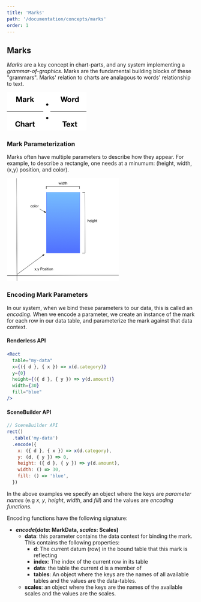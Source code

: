 ```yaml
---
title: 'Marks'
path: '/documentation/concepts/marks'
order: 1
---
```


## Marks

_Marks_ are a key concept in chart-parts, and any system implementing a _grammar-of-graphics_. Marks are the fundamental building blocks of these "grammars". Marks' relation to charts are analagous to words' relationship to text.

![Mark-to-word Analogy](/images/analogy.png)

### Mark Parameterization

Marks often have multiple parameters to describe how they appear. For example, to describe a rectangle, one needs at a minumum: (height, width, (x,y) position, and color).

<img alt="Mark Encoding Example" src="/images/mark_encoding.png" height="275">

### Encoding Mark Parameters

In our system, when we bind these parameters to our data, this is called an _encoding_. When we encode a parameter, we create an instance of the mark for each row in our data table, and parameterize the mark against that data context.

#### Renderless API

```jsx
<Rect
  table="my-data"
  x={({ d }, { x }) => x(d.category)}
  y={0}
  height={({ d }, { y }) => y(d.amount)}
  width={30}
  fill="blue"
/>
```

#### SceneBuilder API

```js
// SceneBuilder API
rect()
  .table('my-data')
  .encode({
    x: ({ d }, { x }) => x(d.category),
    y: (d, { y }) => 0,
    height: ({ d }, { y }) => y(d.amount),
    width: () => 30,
    fill: () => 'blue',
  })
```

In the above examples we specify an object where the keys are _parameter names_ (e.g _x_, _y_, _height_, _width_, and _fill_) and the values are _encoding functions_.

Encoding functions have the following signature:

- **_encode_(_data_: MarkData, _scales_: Scales)**
  - **data**: this parameter contains the data context for binding the mark. This contains the following properties:
    - **d**: The current datum (row) in the bound table that this mark is reflecting
    - **index**: The index of the current row in its table
    - **data**: the table the current d is a member of
    - **tables**: An object where the keys are the names of all available tables and the values are the data-tables.
  - **scales**: an object where the keys are the names of the available scales and the values are the scales.
